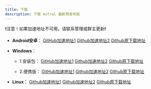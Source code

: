 ```yaml
---
title: 下载
description: 下载 Astral 最新预发布版
---
```


❗注意！如果加速地址不可用，请联系管理或群主更新❗
- **Android安卓**：
[GitHub加速地址1](https://slink.ltd/https://github.com/ldoubil/astral/releases/download/v2.1.1/app-release-arm64-v8a.apk)
[Github加速地址2](https://api-gh.muran.eu.org/https://github.com/ldoubil/astral/releases/download/v2.1.1/app-release-arm64-v8a.apk)
[Github原下载地址](https://github.com/ldoubil/astral/releases/download/v2.1.1/app-release-arm64-v8a.apk)
- **Windows**：

  - 1.安装包：
[GitHub加速地址1](https://slink.ltd/https://github.com/ldoubil/astral/releases/download/v2.1.1/Astralsetup.exe)
[Github加速地址2](https://api-gh.muran.eu.org/https://github.com/ldoubil/astral/releases/download/v2.1.1/Astralsetup.exe)
[Github原下载地址](https://github.com/ldoubil/astral/releases/download/v2.1.1/Astralsetup.exe)

  - 2.便携版：
[GitHub加速地址1](https://slink.ltd/https://github.com/ldoubil/astral/releases/download/v2.1.1/astral-windows.zip)
[Github加速地址2](https://api-gh.muran.eu.org/https://github.com/ldoubil/astral/releases/download/v2.1.1/astral-windows.zip)
[Github原下载地址](https://github.com/ldoubil/astral/releases/download/v2.1.1/astral-windows.zip)
- **Linux**：
[Github加速地址1](https://slink.ltd/https://github.com/ldoubil/astral/releases/download/v2.1.1/astral-2.1.1-linux.AppImage)
[Github加速地址2](https://api-gh.muran.eu.org/https://github.com/ldoubil/astral/releases/download/v2.1.1/astral-2.1.1-linux.AppImage)
[Github原下载地址](https://github.com/ldoubil/astral/releases/download/v2.1.1/astral-2.1.1-linux.AppImage)
